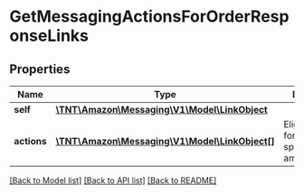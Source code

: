 # GetMessagingActionsForOrderResponseLinks

## Properties
Name | Type | Description | Notes
------------ | ------------- | ------------- | -------------
**self** | [**\TNT\Amazon\Messaging\V1\Model\LinkObject**](LinkObject.md) |  | 
**actions** | [**\TNT\Amazon\Messaging\V1\Model\LinkObject[]**](LinkObject.md) | Eligible actions for the specified amazonOrderId. | 

[[Back to Model list]](../README.md#documentation-for-models) [[Back to API list]](../README.md#documentation-for-api-endpoints) [[Back to README]](../README.md)


